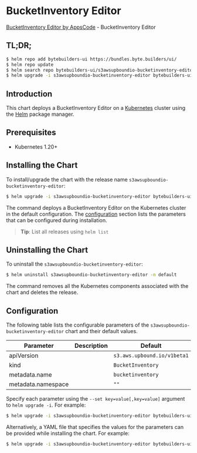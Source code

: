 # BucketInventory Editor

[BucketInventory Editor by AppsCode](https://byte.builders) - BucketInventory Editor

## TL;DR;

```bash
$ helm repo add bytebuilders-ui https://bundles.byte.builders/ui/
$ helm repo update
$ helm search repo bytebuilders-ui/s3awsupboundio-bucketinventory-editor --version=v0.4.18
$ helm upgrade -i s3awsupboundio-bucketinventory-editor bytebuilders-ui/s3awsupboundio-bucketinventory-editor -n default --create-namespace --version=v0.4.18
```

## Introduction

This chart deploys a BucketInventory Editor on a [Kubernetes](http://kubernetes.io) cluster using the [Helm](https://helm.sh) package manager.

## Prerequisites

- Kubernetes 1.20+

## Installing the Chart

To install/upgrade the chart with the release name `s3awsupboundio-bucketinventory-editor`:

```bash
$ helm upgrade -i s3awsupboundio-bucketinventory-editor bytebuilders-ui/s3awsupboundio-bucketinventory-editor -n default --create-namespace --version=v0.4.18
```

The command deploys a BucketInventory Editor on the Kubernetes cluster in the default configuration. The [configuration](#configuration) section lists the parameters that can be configured during installation.

> **Tip**: List all releases using `helm list`

## Uninstalling the Chart

To uninstall the `s3awsupboundio-bucketinventory-editor`:

```bash
$ helm uninstall s3awsupboundio-bucketinventory-editor -n default
```

The command removes all the Kubernetes components associated with the chart and deletes the release.

## Configuration

The following table lists the configurable parameters of the `s3awsupboundio-bucketinventory-editor` chart and their default values.

|     Parameter      | Description |                Default                 |
|--------------------|-------------|----------------------------------------|
| apiVersion         |             | <code>s3.aws.upbound.io/v1beta1</code> |
| kind               |             | <code>BucketInventory</code>           |
| metadata.name      |             | <code>bucketinventory</code>           |
| metadata.namespace |             | <code>""</code>                        |


Specify each parameter using the `--set key=value[,key=value]` argument to `helm upgrade -i`. For example:

```bash
$ helm upgrade -i s3awsupboundio-bucketinventory-editor bytebuilders-ui/s3awsupboundio-bucketinventory-editor -n default --create-namespace --version=v0.4.18 --set apiVersion=s3.aws.upbound.io/v1beta1
```

Alternatively, a YAML file that specifies the values for the parameters can be provided while
installing the chart. For example:

```bash
$ helm upgrade -i s3awsupboundio-bucketinventory-editor bytebuilders-ui/s3awsupboundio-bucketinventory-editor -n default --create-namespace --version=v0.4.18 --values values.yaml
```
